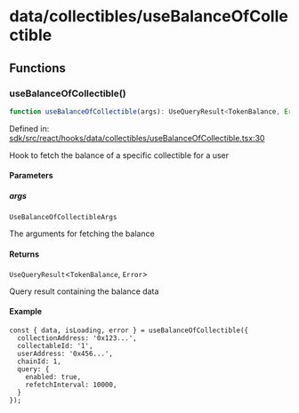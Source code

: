 # data/collectibles/useBalanceOfCollectible

## Functions

### useBalanceOfCollectible()

```ts
function useBalanceOfCollectible(args): UseQueryResult<TokenBalance, Error>;
```

Defined in: [sdk/src/react/hooks/data/collectibles/useBalanceOfCollectible.tsx:30](https://github.com/0xsequence/marketplace-sdk/blob/6a4808051b4d56769c8daea217398414041a4d84/sdk/src/react/hooks/data/collectibles/useBalanceOfCollectible.tsx#L30)

Hook to fetch the balance of a specific collectible for a user

#### Parameters

##### args

`UseBalanceOfCollectibleArgs`

The arguments for fetching the balance

#### Returns

`UseQueryResult`\<`TokenBalance`, `Error`\>

Query result containing the balance data

#### Example

```tsx
const { data, isLoading, error } = useBalanceOfCollectible({
  collectionAddress: '0x123...',
  collectableId: '1',
  userAddress: '0x456...',
  chainId: 1,
  query: {
    enabled: true,
    refetchInterval: 10000,
  }
});
```
